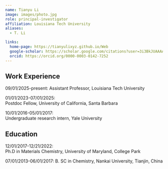 ```yaml
---
name: Tianyu Li
image: images/photo.jpg
role: principal-investigator
affiliation: Louisiana Tech University
aliases:
  - T. Li

links:
  home-page: https://tianyulixyz.github.io/Web
  google-scholar: https://scholar.google.com/citations?user=3i3BkJUAAAAJ&hl=en
  orcid: https://orcid.org/0000-0003-0142-7252
---
```


## Work Experience
09/01/2025-present: 
Assistant Professor, Louisiana Tech University

01/01/2023-07/01/2025:  
Postdoc Fellow, University of California, Santa Barbara

10/01/2016-05/01/2017:  
Undergraduate research intern, Yale University

## Education
12/01/2017-12/21/2022:  
Ph.D in Materials Chemistry, University of Maryland, College Park

07/01/2013-06/01/2017: 
B. SC in Chemistry, Nankai University, Tianjin, China

